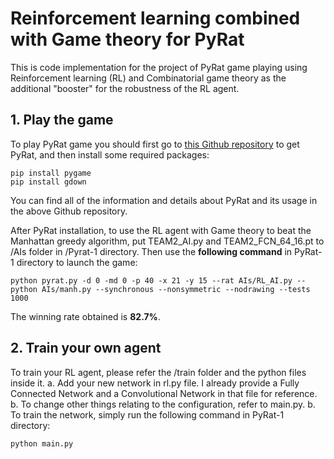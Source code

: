 # Reinforcement learning combined with Game theory for PyRat

This is code implementation for the project of PyRat game playing using Reinforcement learning (RL) and Combinatorial game theory as the additional "booster" for the robustness of the RL agent.

## 1. Play the game

To play PyRat game you should first go to [this Github repository](https://github.com/BastienPasdeloup/PyRat-1) to get PyRat, and then install some required packages:

```
pip install pygame
pip install gdown
```
You can find all of the information and details about PyRat and its usage in the above Github repository.

After PyRat installation, to use the RL agent with Game theory to beat the Manhattan greedy algorithm, put TEAM2_AI.py and TEAM2_FCN_64_16.pt to /AIs folder in /Pyrat-1 directory. Then use the **following command** in PyRat-1 directory to launch the game:

```
python pyrat.py -d 0 -md 0 -p 40 -x 21 -y 15 --rat AIs/RL_AI.py --python AIs/manh.py --synchronous --nonsymmetric --nodrawing --tests 1000
```
The winning rate obtained is **82.7%**.

## 2. Train your own agent

To train your RL agent, please refer the /train folder and the python files inside it.
a. Add your new network in rl.py file. I already provide a Fully Connected Network and a Convolutional Network in that file for reference.
b. To change other things relating to the configuration, refer to main.py.
b. To train the network, simply run the following command in PyRat-1 directory:

```
python main.py
```
